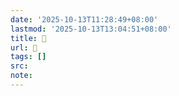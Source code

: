 ```yaml
---
date: '2025-10-13T11:28:49+08:00'
lastmod: '2025-10-13T13:04:51+08:00'
title: 󰞺
url: 󰞺
tags: []
src:
note:
---
```

